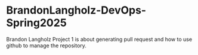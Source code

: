 # BrandonLangholz-DevOps-Spring2025
Brandon Langholz
Project 1 is about generating pull request and how to use github to manage the repository.